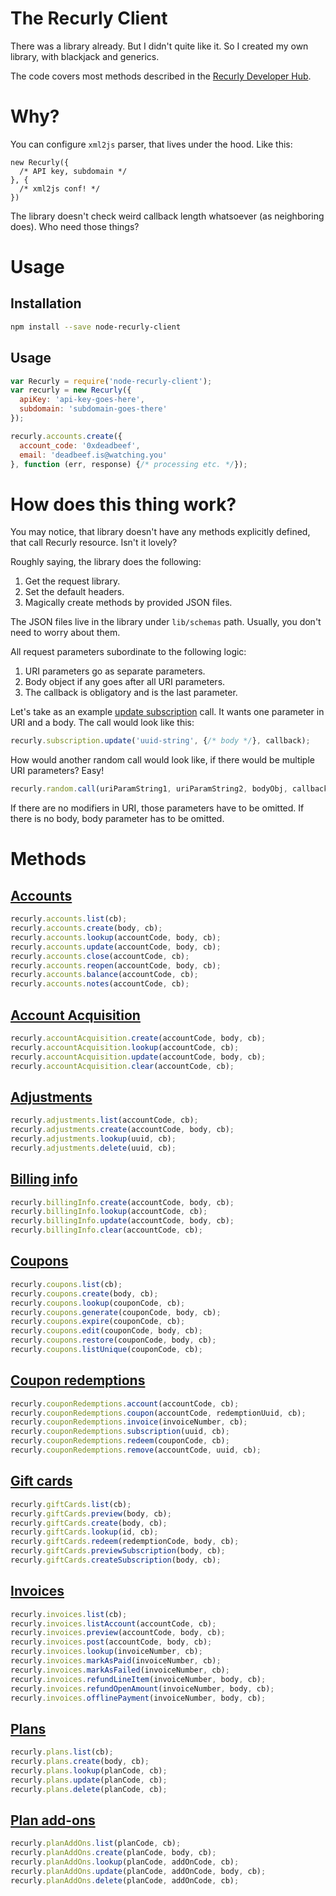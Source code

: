 # The Recurly Client

There was a library already. But I didn't quite like it. So I created my own library, with blackjack and generics.

The code covers most methods described in the [Recurly Developer Hub](https://dev.recurly.com).

# Why?
You can configure `xml2js` parser, that lives under the hood. Like this:
```
new Recurly({
  /* API key, subdomain */
}, {
  /* xml2js conf! */
})
```

The library doesn't check weird callback length whatsoever (as neighboring does). Who need those things?

# Usage
## Installation
```sh
npm install --save node-recurly-client
```

## Usage
```js
var Recurly = require('node-recurly-client');
var recurly = new Recurly({
  apiKey: 'api-key-goes-here',
  subdomain: 'subdomain-goes-there'
});

recurly.accounts.create({
  account_code: '0xdeadbeef',
  email: 'deadbeef.is@watching.you'
}, function (err, response) {/* processing etc. */});
```

# How does this thing work?

You may notice, that library doesn't have any methods explicitly defined, that call Recurly resource. Isn't it lovely?

Roughly saying, the library does the following:

1. Get the request library.
2. Set the default headers.
3. Magically create methods by provided JSON files.

The JSON files live in the library under `lib/schemas` path. Usually, you don't need to worry about them.

All request parameters subordinate to the following logic:

1. URI parameters go as separate parameters.
2. Body object if any goes after all URI parameters.
3. The callback is obligatory and is the last parameter.

Let's take as an example [update subscription](https://dev.recurly.com/docs/update-subscription) call. It wants one
parameter in URI and a body. The call would look like this:

```js
recurly.subscription.update('uuid-string', {/* body */}, callback);
```

How would another random call would look like, if there would be multiple URI parameters? Easy!

```js
recurly.random.call(uriParamString1, uriParamString2, bodyObj, callback);
```

If there are no modifiers in URI, those parameters have to be omitted.
If there is no body, body parameter has to be omitted.

# Methods
## [Accounts](https://dev.recurly.com/docs/account-object)
```js
recurly.accounts.list(cb);
recurly.accounts.create(body, cb);
recurly.accounts.lookup(accountCode, body, cb);
recurly.accounts.update(accountCode, body, cb);
recurly.accounts.close(accountCode, cb);
recurly.accounts.reopen(accountCode, body, cb);
recurly.accounts.balance(accountCode, cb);
recurly.accounts.notes(accountCode, cb);
```

## [Account Acquisition](https://dev.recurly.com/docs/create-account-acquisition)
```js
recurly.accountAcquisition.create(accountCode, body, cb);
recurly.accountAcquisition.lookup(accountCode, cb);
recurly.accountAcquisition.update(accountCode, body, cb);
recurly.accountAcquisition.clear(accountCode, cb);
```

## [Adjustments](https://dev.recurly.com/docs/adjustment-object)
```js
recurly.adjustments.list(accountCode, cb);
recurly.adjustments.create(accountCode, body, cb);
recurly.adjustments.lookup(uuid, cb);
recurly.adjustments.delete(uuid, cb);
```

## [Billing info](https://dev.recurly.com/docs/create-an-accounts-billing-info-token)
```js
recurly.billingInfo.create(accountCode, body, cb);
recurly.billingInfo.lookup(accountCode, cb);
recurly.billingInfo.update(accountCode, body, cb);
recurly.billingInfo.clear(accountCode, cb);
```

## [Coupons](https://dev.recurly.com/docs/list-active-coupons)
```js
recurly.coupons.list(cb);
recurly.coupons.create(body, cb);
recurly.coupons.lookup(couponCode, cb);
recurly.coupons.generate(couponCode, body, cb);
recurly.coupons.expire(couponCode, cb);
recurly.coupons.edit(couponCode, body, cb);
recurly.coupons.restore(couponCode, body, cb);
recurly.coupons.listUnique(couponCode, cb);
```

## [Coupon redemptions](https://dev.recurly.com/docs/lookup-a-coupon-redemption-on-an-account)
```js
recurly.couponRedemptions.account(accountCode, cb);
recurly.couponRedemptions.coupon(accountCode, redemptionUuid, cb);
recurly.couponRedemptions.invoice(invoiceNumber, cb);
recurly.couponRedemptions.subscription(uuid, cb);
recurly.couponRedemptions.redeem(couponCode, cb);
recurly.couponRedemptions.remove(accountCode, uuid, cb);
```

## [Gift cards](https://dev.recurly.com/docs/gift-card-object)
```js
recurly.giftCards.list(cb);
recurly.giftCards.preview(body, cb);
recurly.giftCards.create(body, cb);
recurly.giftCards.lookup(id, cb);
recurly.giftCards.redeem(redemptionCode, body, cb);
recurly.giftCards.previewSubscription(body, cb);
recurly.giftCards.createSubscription(body, cb);
```

## [Invoices](https://dev.recurly.com/docs/list-invoices)
```js
recurly.invoices.list(cb);
recurly.invoices.listAccount(accountCode, cb);
recurly.invoices.preview(accountCode, body, cb);
recurly.invoices.post(accountCode, body, cb);
recurly.invoices.lookup(invoiceNumber, cb);
recurly.invoices.markAsPaid(invoiceNumber, cb);
recurly.invoices.markAsFailed(invoiceNumber, cb);
recurly.invoices.refundLineItem(invoiceNumber, body, cb);
recurly.invoices.refundOpenAmount(invoiceNumber, body, cb);
recurly.invoices.offlinePayment(invoiceNumber, body, cb);
```

## [Plans](https://dev.recurly.com/docs/list-plans)
```js
recurly.plans.list(cb);
recurly.plans.create(body, cb);
recurly.plans.lookup(planCode, cb);
recurly.plans.update(planCode, cb);
recurly.plans.delete(planCode, cb);
```

## [Plan add-ons](https://dev.recurly.com/docs/plan-add-ons-object)
```js
recurly.planAddOns.list(planCode, cb);
recurly.planAddOns.create(planCode, body, cb);
recurly.planAddOns.lookup(planCode, addOnCode, cb);
recurly.planAddOns.update(planCode, addOnCode, body, cb);
recurly.planAddOns.delete(planCode, addOnCode, cb);
```
